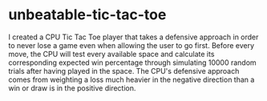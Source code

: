 # unbeatable-tic-tac-toe
I created a CPU Tic Tac Toe player that takes a defensive approach in order to never lose a game even when allowing the user to go first. Before every move, the CPU will test every available space and calculate its corresponding expected win percentage through simulating 10000 random trials after having played in the space. The CPU's defensive approach comes from weighting a loss much heavier in the negative direction than a win or draw is in the positive direction. 
